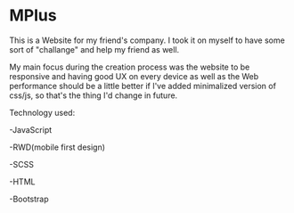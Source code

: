 # MPlus

This is a Website for my friend's company. I took it on myself to have some sort of "challange" and help my friend as well.

My main focus during the creation process was the website to be responsive and having good UX on every device as well as the Web performance should be a little better if 
I've added minimalized version of css/js, so that's the thing I'd change in future.

Technology used:

-JavaScript

-RWD(mobile first design)

-SCSS

-HTML

-Bootstrap
